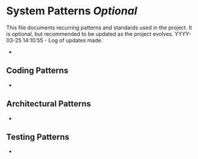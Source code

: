 # System Patterns *Optional*

This file documents recurring patterns and standards used in the project.
It is optional, but recommended to be updated as the project evolves.
YYYY-03-25 14:10:55 - Log of updates made.

*

## Coding Patterns

*

## Architectural Patterns

*

## Testing Patterns

*